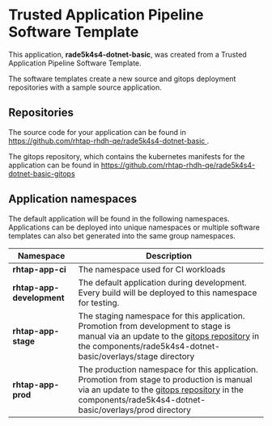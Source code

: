# Trusted Application Pipeline Software Template

This application, **rade5k4s4-dotnet-basic**, was created from a Trusted Application Pipeline Software Template.

The software templates create a new source and gitops deployment repositories with a sample source application. 

## Repositories

The source code for your application can be found in [https://github.com/rhtap-rhdh-qe/rade5k4s4-dotnet-basic ](https://github.com/rhtap-rhdh-qe/rade5k4s4-dotnet-basic ).
 
The gitops repository, which contains the kubernetes manifests for the application can be found in 
[https://github.com/rhtap-rhdh-qe/rade5k4s4-dotnet-basic-gitops ](https://github.com/rhtap-rhdh-qe/rade5k4s4-dotnet-basic-gitops ) 

## Application namespaces 

The default application will be found in the following namespaces. Applications can be deployed into unique namespaces or multiple software templates can also bet generated into the same group namespaces.  

|  Namespace   |  Description   |  
| -------- | -------- |
| **rhtap-app-ci** | The namespace used for CI workloads |
| **rhtap-app-development** | The default application during development. Every build will be deployed to this namespace for testing. |
| **rhtap-app-stage** | The staging namespace for this application. Promotion from development to stage is manual via an update to the [gitops repository](https://github.com/rhtap-rhdh-qe/rade5k4s4-dotnet-basic-gitops ) in the components/rade5k4s4-dotnet-basic/overlays/stage directory |
| **rhtap-app-prod** | The production namespace for this application. Promotion from stage to production is manual via an update to the [gitops repository](https://github.com/rhtap-rhdh-qe/rade5k4s4-dotnet-basic-gitops ) in the components/rade5k4s4-dotnet-basic/overlays/prod directory |